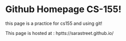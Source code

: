 # Github Homepage CS-155!

this page is a practice for cs155 and using git! 

This page is hosted at : hptts://sarastreet.github.io/
